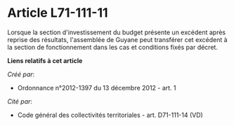 # Article L71-111-11

Lorsque la section d'investissement du budget présente un excédent après reprise des résultats, l'assemblée de Guyane peut
transférer cet excédent à la section de fonctionnement dans les cas et conditions fixés par décret.

**Liens relatifs à cet article**

_Créé par_:

  - Ordonnance n°2012-1397 du 13 décembre 2012 - art. 1

_Cité par_:

  - Code général des collectivités territoriales - art. D71-111-14 (VD)
